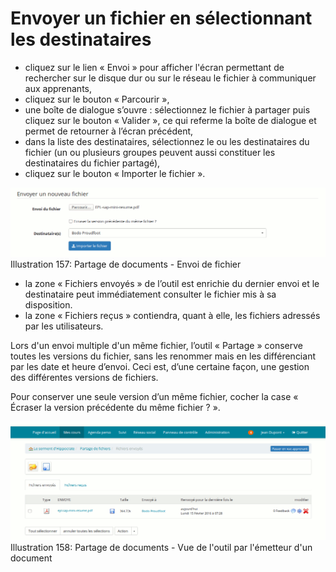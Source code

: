 # Envoyer un fichier en sélectionnant les destinataires

* cliquez sur le lien « Envoi » pour afficher l'écran permettant de rechercher sur le disque dur ou sur le réseau le fichier à communiquer aux apprenants,
* cliquez sur le bouton « Parcourir »,
* une boîte de dialogue s’ouvre : sélectionnez le fichier à partager puis cliquez sur le bouton « Valider », ce qui referme la boîte de dialogue et permet de retourner à l’écran précédent,
* dans la liste des destinataires, sélectionnez le ou les destinataires du fichier \(un ou plusieurs groupes peuvent aussi constituer les destinataires du fichier partagé\),
* cliquez sur le bouton « Importer le fichier ».

![](../../.gitbook/assets/image233%20%281%29.png)Illustration 157: Partage de documents - Envoi de fichier

* la zone « Fichiers envoyés » de l’outil est enrichie du dernier envoi et le destinataire peut immédiatement consulter le fichier mis à sa disposition.
* la zone « Fichiers reçus » contiendra, quant à elle, les fichiers adressés par les utilisateurs.

Lors d'un envoi multiple d'un même fichier, l’outil « Partage » conserve toutes les versions du fichier, sans les renommer mais en les différenciant par les date et heure d’envoi. Ceci est, d’une certaine façon, une gestion des différentes versions de fichiers.

Pour conserver une seule version d’un même fichier, cocher la case « Écraser la version précédente du même fichier ? ».

![](../../.gitbook/assets/image234%20%281%29.png)Illustration 158: Partage de documents - Vue de l'outil par l'émetteur d'un document

